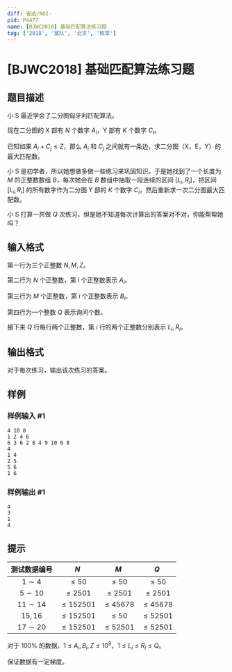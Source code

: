 ```yaml
---
diff: 省选/NOI-
pid: P4477
name: [BJWC2018] 基础匹配算法练习题
tag: ['2018', '莫队', '北京', '枚举']
---
```

# [BJWC2018] 基础匹配算法练习题
## 题目描述

小 S 最近学会了二分图匈牙利匹配算法。

现在二分图的 X 部有 $N$ 个数字 $A_i$，Y 部有 $K$ 个数字 $C_i$。

已知如果 $A_i + C_j \le  Z$，那么 $A_i$ 和 $C_j$ 之间就有一条边，求二分图（X，E，Y）的最大匹配数。

小 S 是初学者，所以她想做多做一些练习来巩固知识。于是她找到了一个长度为 $M$ 的正整数数组 $B$，每次她会在 $B$ 数组中抽取一段连续的区间 $[L_i,R_i]$，把区间 $[L_i,R_i]$ 的所有数字作为二分图 Y 部的 $K$ 个数字 $C_i$，然后重新求一次二分图最大匹配数。

小 S 打算一共做 $Q$ 次练习，但是她不知道每次计算出的答案对不对，你能帮帮她吗？
## 输入格式

第一行为三个正整数 $N,M,Z$。

第二行为 $N$ 个正整数，第 $i$ 个正整数表示 $A_i$。

第三行为 $M$ 个正整数，第 $i$ 个正整数表示 $B_i$。

第四行为一个整数 $Q$ 表示询问个数。

接下来 $Q$ 行每行两个正整数，第 $i$ 行的两个正整数分别表示 $L_i,R_i$。
## 输出格式

对于每次练习，输出该次练习的答案。
## 样例

### 样例输入 #1
```
4 10 8
1 2 4 6
6 3 6 2 8 4 9 10 6 8
4
1 4
2 5
5 6
1 6
```
### 样例输出 #1
```
4
3
1
4
```
## 提示

测试数据编号|$N$|$M$|$Q$
:-:|:-:|:-:|:-:
$1 \sim 4$|$\le 50$|$\le 50$|$\le 50$
$5 \sim 10$|$\le 2501$|$\le 2501$|$\le 2501$
$11\sim 14$|$\le 152501$|$\le 45678$|$\le 45678$
$15 ,16$|$\le 152501$|$\le 50$|$\le 52501$
$17 \sim 20$|$\le 152501$|$\le 52501$|$\le 52501$

对于 $100\%$ 的数据，$1 \le A_i,B_i,Z \le 10^9$，$1 \le L_i \le R_i \le Q$。

保证数据有一定梯度。
